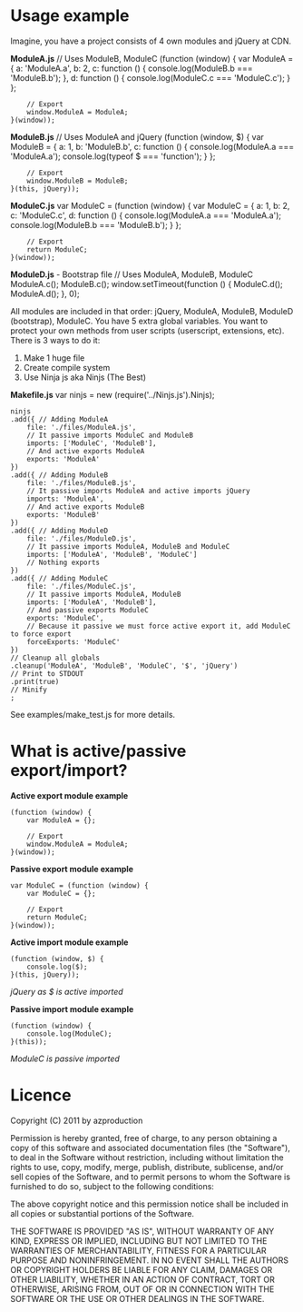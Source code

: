 # Usage example

Imagine, you have a project consists of 4 own modules and jQuery at CDN.

**ModuleA.js**
    // Uses ModuleB, ModuleC
    (function (window) {
        var ModuleA = {
            a: 'ModuleA.a',
            b: 2,
            c: function () {
                console.log(ModuleB.b === 'ModuleB.b');
            },
            d: function () {
                console.log(ModuleC.c === 'ModuleC.c');
            }
        };

        // Export
        window.ModuleA = ModuleA;
    }(window));

**ModuleB.js**
    // Uses ModuleA and jQuery
    (function (window, $) {
        var ModuleB = {
            a: 1,
            b: 'ModuleB.b',
            c: function () {
                console.log(ModuleA.a === 'ModuleA.a');
                console.log(typeof $ === 'function');
            }
        };

        // Export
        window.ModuleB = ModuleB;
    }(this, jQuery));

**ModuleC.js**
    var ModuleC = (function (window) {
        var ModuleC = {
            a: 1,
            b: 2,
            c: 'ModuleC.c',
            d: function () {
                console.log(ModuleA.a === 'ModuleA.a');
                console.log(ModuleB.b === 'ModuleB.b');
            }
        };

        // Export
        return ModuleC;
    }(window));

**ModuleD.js** - Bootstrap file
    // Uses ModuleA, ModuleB, ModuleC
    ModuleA.c();
    ModuleB.c();
    window.setTimeout(function () {
        ModuleC.d();
        ModuleA.d();
    }, 0);

All modules are included in that order: jQuery, ModuleA, ModuleB, ModuleD (bootstrap), ModuleC.
You have 5 extra global variables. You want to protect your own methods from user scripts (userscript, extensions, etc).
There is 3 ways to do it:
1. Make 1 huge file
2. Create compile system
3. Use Ninja js aka Ninjs (The Best)

**Makefile.js**
    var ninjs = new (require('../Ninjs.js').Ninjs);

    ninjs
    .add({ // Adding ModuleA
        file: './files/ModuleA.js',
        // It passive imports ModuleC and ModuleB
        imports: ['ModuleC', 'ModuleB'],
        // And active exports ModuleA
        exports: 'ModuleA'
    })
    .add({ // Adding ModuleB
        file: './files/ModuleB.js',
        // It passive imports ModuleA and active imports jQuery
        imports: 'ModuleA',
        // And active exports ModuleB
        exports: 'ModuleB'
    })
    .add({ // Adding ModuleD
        file: './files/ModuleD.js',
        // It passive imports ModuleA, ModuleB and ModuleC
        imports: ['ModuleA', 'ModuleB', 'ModuleC']
        // Nothing exports
    })
    .add({ // Adding ModuleC
        file: './files/ModuleC.js',
        // It passive imports ModuleA, ModuleB
        imports: ['ModuleA', 'ModuleB'],
        // And passive exports ModuleC
        exports: 'ModuleC',
        // Because it passive we must force active export it, add ModuleC to force export
        forceExports: 'ModuleC'
    })
    // Cleanup all globals
    .cleanup('ModuleA', 'ModuleB', 'ModuleC', '$', 'jQuery')
    // Print to STDOUT
    .print(true)
    // Minify
    ;

See examples/make_test.js for more details.

# What is active/passive export/import?

**Active export module example**

    (function (window) {
        var ModuleA = {};

        // Export
        window.ModuleA = ModuleA;
    }(window));

**Passive export module example**

    var ModuleC = (function (window) {
        var ModuleC = {};

        // Export
        return ModuleC;
    }(window));

**Active import module example**

    (function (window, $) {
        console.log($);
    }(this, jQuery));

*jQuery as $ is active imported*

**Passive import module example**

    (function (window) {
        console.log(ModuleC);
    }(this));

*ModuleC is passive imported*

# Licence

Copyright (C) 2011 by azproduction

Permission is hereby granted, free of charge, to any person obtaining a copy
of this software and associated documentation files (the "Software"), to deal
in the Software without restriction, including without limitation the rights
to use, copy, modify, merge, publish, distribute, sublicense, and/or sell
copies of the Software, and to permit persons to whom the Software is
furnished to do so, subject to the following conditions:

The above copyright notice and this permission notice shall be included in
all copies or substantial portions of the Software.

THE SOFTWARE IS PROVIDED "AS IS", WITHOUT WARRANTY OF ANY KIND, EXPRESS OR
IMPLIED, INCLUDING BUT NOT LIMITED TO THE WARRANTIES OF MERCHANTABILITY,
FITNESS FOR A PARTICULAR PURPOSE AND NONINFRINGEMENT. IN NO EVENT SHALL THE
AUTHORS OR COPYRIGHT HOLDERS BE LIABLE FOR ANY CLAIM, DAMAGES OR OTHER
LIABILITY, WHETHER IN AN ACTION OF CONTRACT, TORT OR OTHERWISE, ARISING FROM,
OUT OF OR IN CONNECTION WITH THE SOFTWARE OR THE USE OR OTHER DEALINGS IN
THE SOFTWARE.